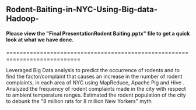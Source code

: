 ## Rodent-Baiting-in-NYC-Using-Big-data-Hadoop-

#### Please view the "Final PresentationRodent Baiting.pptx" file to get a quick look at what we have done.
============================================================================

Leveraged Big Data analysis to predict the occurrence of rodents and to find the factor/complaint that causes an increase in the number of rodent complaints, in each area of NYC using MapReduce, Apache Pig and Hive . Analyzed the frequency of rodent complaints made in the city with respect to ambient temperature ranges. Estimated the rodent population of the city to debunk the "8 million rats for 8 million New Yorkers" myth
